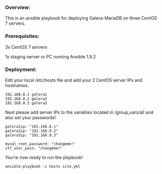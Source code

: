### Overview:
This is an ansible playbook for deploying Galera-MariaDB on three CentOS 7 servers.

### Prerequisites:
3x CentOS 7 servers

1x staging server or PC running Ansible 1.9.2 

### Deployment:
Edit your local /etc/hosts file and add your 2 CentOS server IPs and hostnames.

```
192.168.0.1 galera1
192.168.0.2 galera2
192.168.0.3 galera3
```

Next please add server IPs to the variables located in /group_vars/all and also set your passwords!

```
galera1ip: "192.168.0.1"
galera2ip: "192.168.0.2"
galera3ip: "192.168.0.3"

mysql_root_password: "changeme!"
stt_user_pass: "changeme!"
```

You're now ready to run the playbook!

```
ansible-playbook -i hosts site.yml 
```
